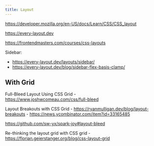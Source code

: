 ```yaml
---
title: Layout
---
```


https://developer.mozilla.org/en-US/docs/Learn/CSS/CSS_layout

https://every-layout.dev

https://frontendmasters.com/courses/css-layouts

Sidebar:

- https://every-layout.dev/layouts/sidebar/
- https://every-layout.dev/blog/sidebar-flex-basis-clamp/

## With Grid

Full-Bleed Layout Using CSS Grid - https://www.joshwcomeau.com/css/full-bleed

Layout Breakouts with CSS Grid - https://ryanmulligan.dev/blog/layout-breakouts - https://news.ycombinator.com/item?id=33165485

https://github.com/sw-yx/spark-joy#layout-bleed

Re-thinking the layout grid with CSS grid - https://florian.geierstanger.org/blog/css-layout-grid
